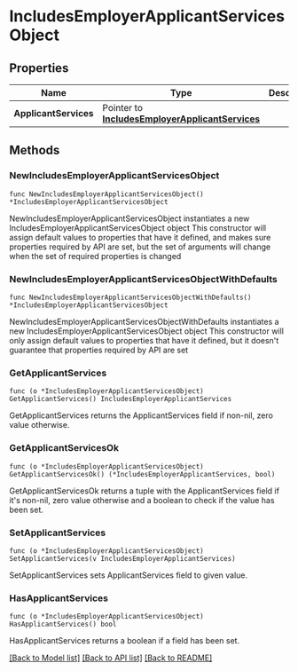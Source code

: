 # IncludesEmployerApplicantServicesObject

## Properties

Name | Type | Description | Notes
------------ | ------------- | ------------- | -------------
**ApplicantServices** | Pointer to [**IncludesEmployerApplicantServices**](IncludesEmployerApplicantServices.md) |  | [optional] 

## Methods

### NewIncludesEmployerApplicantServicesObject

`func NewIncludesEmployerApplicantServicesObject() *IncludesEmployerApplicantServicesObject`

NewIncludesEmployerApplicantServicesObject instantiates a new IncludesEmployerApplicantServicesObject object
This constructor will assign default values to properties that have it defined,
and makes sure properties required by API are set, but the set of arguments
will change when the set of required properties is changed

### NewIncludesEmployerApplicantServicesObjectWithDefaults

`func NewIncludesEmployerApplicantServicesObjectWithDefaults() *IncludesEmployerApplicantServicesObject`

NewIncludesEmployerApplicantServicesObjectWithDefaults instantiates a new IncludesEmployerApplicantServicesObject object
This constructor will only assign default values to properties that have it defined,
but it doesn't guarantee that properties required by API are set

### GetApplicantServices

`func (o *IncludesEmployerApplicantServicesObject) GetApplicantServices() IncludesEmployerApplicantServices`

GetApplicantServices returns the ApplicantServices field if non-nil, zero value otherwise.

### GetApplicantServicesOk

`func (o *IncludesEmployerApplicantServicesObject) GetApplicantServicesOk() (*IncludesEmployerApplicantServices, bool)`

GetApplicantServicesOk returns a tuple with the ApplicantServices field if it's non-nil, zero value otherwise
and a boolean to check if the value has been set.

### SetApplicantServices

`func (o *IncludesEmployerApplicantServicesObject) SetApplicantServices(v IncludesEmployerApplicantServices)`

SetApplicantServices sets ApplicantServices field to given value.

### HasApplicantServices

`func (o *IncludesEmployerApplicantServicesObject) HasApplicantServices() bool`

HasApplicantServices returns a boolean if a field has been set.


[[Back to Model list]](../README.md#documentation-for-models) [[Back to API list]](../README.md#documentation-for-api-endpoints) [[Back to README]](../README.md)


